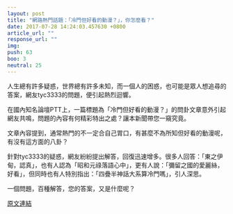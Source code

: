 ```yaml
---
layout: post
title: "網路熱門話題：「冷門但好看的動漫？」，你怎麼看？"
date: 2017-07-28 14:24:03.457630 +0800
article_url: ""
response_url: ""
img: 
push: 63
boo: 3
neutral: 25
---
```


人生總有許多疑惑，世界總有許多未知，而一個人的困惑，也可能是眾人想追尋的答案，網友tyc3333的問題，便引起熱烈迴響。

在國內知名論壇PTT上，一篇標題為「冷門但好看的動漫？」的問卦文章意外引起網友共鳴，問題的內容有何精彩特出之處？讓本新聞帶您一窺究竟。

文章內容提到，通常熱門的不一定合自己胃口，有甚麼不為所知但好看的動漫呢，有沒有這方面的八卦？

針對tyc3333的疑惑，網友紛紛提出解答，回復迅速增多。很多人回答：「東之伊甸，認真」，也有人認為「昭和元祿落語心中」，更有人說：「彌留之國的愛麗絲，好看」，但同時也有人特別指出：「四疊半神話大系算冷門嗎」，引人深思。

一個問題，百種解答，您的答案，又是什麼呢？

<a href = "https://www.ptt.cc/bbs/Gossiping/M.1501180695.A.40F.html">原文連結</a>

